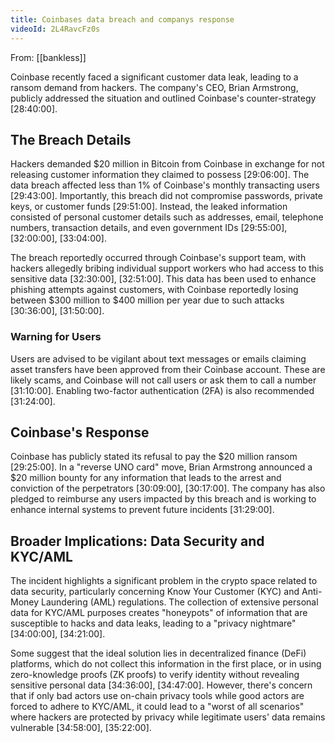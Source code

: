 ```yaml
---
title: Coinbases data breach and companys response
videoId: 2L4RavcFz0s
---
```


From: [[bankless]] <br/> 

Coinbase recently faced a significant customer data leak, leading to a ransom demand from hackers. The company's CEO, Brian Armstrong, publicly addressed the situation and outlined Coinbase's counter-strategy <a class="yt-timestamp" data-t="28:40:00">[28:40:00]</a>.

## The Breach Details

Hackers demanded $20 million in Bitcoin from Coinbase in exchange for not releasing customer information they claimed to possess <a class="yt-timestamp" data-t="29:06:00">[29:06:00]</a>. The data breach affected less than 1% of Coinbase's monthly transacting users <a class="yt-timestamp" data-t="29:43:00">[29:43:00]</a>. Importantly, this breach did not compromise passwords, private keys, or customer funds <a class="yt-timestamp" data-t="29:51:00">[29:51:00]</a>. Instead, the leaked information consisted of personal customer details such as addresses, email, telephone numbers, transaction details, and even government IDs <a class="yt-timestamp" data-t="29:55:00">[29:55:00]</a>, <a class="yt-timestamp" data-t="32:00:00">[32:00:00]</a>, <a class="yt-timestamp" data-t="33:04:00">[33:04:00]</a>.

The breach reportedly occurred through Coinbase's support team, with hackers allegedly bribing individual support workers who had access to this sensitive data <a class="yt-timestamp" data-t="32:30:00">[32:30:00]</a>, <a class="yt-timestamp" data-t="32:51:00">[32:51:00]</a>. This data has been used to enhance phishing attempts against customers, with Coinbase reportedly losing between $300 million to $400 million per year due to such attacks <a class="yt-timestamp" data-t="30:36:00">[30:36:00]</a>, <a class="yt-timestamp" data-t="31:50:00">[31:50:00]</a>.

### Warning for Users
Users are advised to be vigilant about text messages or emails claiming asset transfers have been approved from their Coinbase account. These are likely scams, and Coinbase will not call users or ask them to call a number <a class="yt-timestamp" data-t="31:10:00">[31:10:00]</a>. Enabling two-factor authentication (2FA) is also recommended <a class="yt-timestamp" data-t="31:24:00">[31:24:00]</a>.

## Coinbase's Response

Coinbase has publicly stated its refusal to pay the $20 million ransom <a class="yt-timestamp" data-t="29:25:00">[29:25:00]</a>. In a "reverse UNO card" move, Brian Armstrong announced a $20 million bounty for any information that leads to the arrest and conviction of the perpetrators <a class="yt-timestamp" data-t="30:09:00">[30:09:00]</a>, <a class="yt-timestamp" data-t="30:17:00">[30:17:00]</a>. The company has also pledged to reimburse any users impacted by this breach and is working to enhance internal systems to prevent future incidents <a class="yt-timestamp" data-t="31:29:00">[31:29:00]</a>.

## Broader Implications: Data Security and KYC/AML

The incident highlights a significant problem in the crypto space related to data security, particularly concerning Know Your Customer (KYC) and Anti-Money Laundering (AML) regulations. The collection of extensive personal data for KYC/AML purposes creates "honeypots" of information that are susceptible to hacks and data leaks, leading to a "privacy nightmare" <a class="yt-timestamp" data-t="34:00:00">[34:00:00]</a>, <a class="yt-timestamp" data-t="34:21:00">[34:21:00]</a>.

Some suggest that the ideal solution lies in decentralized finance (DeFi) platforms, which do not collect this information in the first place, or in using zero-knowledge proofs (ZK proofs) to verify identity without revealing sensitive personal data <a class="yt-timestamp" data-t="34:36:00">[34:36:00]</a>, <a class="yt-timestamp" data-t="34:47:00">[34:47:00]</a>. However, there's concern that if only bad actors use on-chain privacy tools while good actors are forced to adhere to KYC/AML, it could lead to a "worst of all scenarios" where hackers are protected by privacy while legitimate users' data remains vulnerable <a class="yt-timestamp" data-t="34:58:00">[34:58:00]</a>, <a class="yt-timestamp" data-t="35:22:00">[35:22:00]</a>.